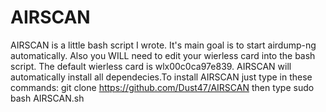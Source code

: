 # AIRSCAN
AIRSCAN is a little bash script I  wrote. It's main goal is to start airdump-ng automatically.
Also you WILL need to edit your wierless card into the bash script. The default wierless card is wlx00c0ca97e839.
AIRSCAN will automatically install all dependecies.To install AIRSCAN just type in these commands: git clone https://github.com/Dust47/AIRSCAN  then type sudo bash AIRSCAN.sh
